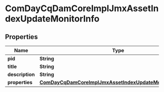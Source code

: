 
# ComDayCqDamCoreImplJmxAssetIndexUpdateMonitorInfo

## Properties
Name | Type | Description | Notes
------------ | ------------- | ------------- | -------------
**pid** | **String** |  |  [optional]
**title** | **String** |  |  [optional]
**description** | **String** |  |  [optional]
**properties** | [**ComDayCqDamCoreImplJmxAssetIndexUpdateMonitorProperties**](ComDayCqDamCoreImplJmxAssetIndexUpdateMonitorProperties.md) |  |  [optional]



